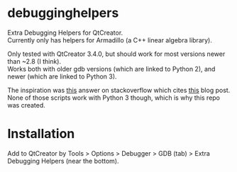 # debugginghelpers
Extra Debugging Helpers for QtCreator.  
Currently only has helpers for Armadillo (a C++ linear algebra library).

Only tested with QtCreator 3.4.0, but should work for most versions newer than ~2.8 (I think).  
Works both with older gdb versions (which are linked to Python 2), and newer (which are linked to Python 3).

The inspiration was [this](http://stackoverflow.com/a/29984170/1850917) answer on stackoverflow which cites [this](http://plohrmann.blogspot.no/2013/10/writing-debug-visualizers-for-gdb.html) blog post.  
None of those scripts work with Python 3 though, which is why this repo was created.

# Installation
Add to QtCreator by Tools > Options > Debugger > GDB (tab) > Extra Debugging Helpers (near the bottom).
